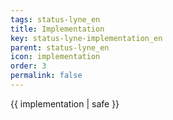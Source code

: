 ```yaml
---
tags: status-lyne_en
title: Implementation
key: status-lyne-implementation_en
parent: status-lyne_en
icon: implementation
order: 3
permalink: false  
---
```

 {{ implementation | safe }}


